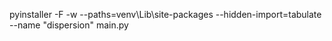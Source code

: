 pyinstaller -F -w --paths=venv\Lib\site-packages --hidden-import=tabulate --name "dispersion" main.py